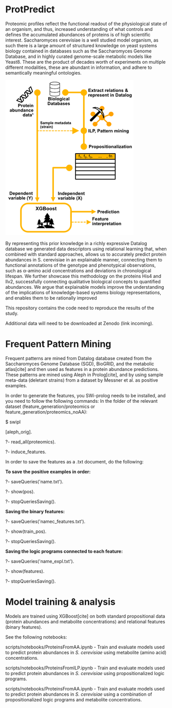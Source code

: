# ProtPredict

Proteomic profiles reflect the functional readout of the physiological state of an organism, and
thus, increased understanding of what controls and defines the accumulated abundances of proteins is of
high scientific interest. Saccharomyces cerevisiae is a well studied model organism, as such there is a large
amount of structured knowledge on yeast systems biology contained in databases such as the Saccharomyces
Genome Database, and in highly curated genome-scale metabolic models like Yeast8. These are the product
of decades worth of experiments on multiple different modalities, these are abundant in information, and
adhere to semantically meaningful ontologies.

![alt text](https://github.com/DanielBrunnsaker/ProtPredict/blob/main/Schematic.png?raw=true)

By representing this prior knowledge in a richly expressive Datalog database we generated data
descriptors using relational learning that, when combined with standard approaches, allows us to accurately
predict protein abundances in S. cerevisiae in an explainable manner, connecting them to functional
annotations of the genotype and phenotypical observations, such as α-amino acid concentrations and
deviations in chronological lifespan. We further showcase this methodology on the proteins His4 and Ilv2,
successfully connecting qualitative biological concepts to quantified abundances. We argue that explainable
models improve the understanding of the implications of knowledge-based systems biology representations,
and enables them to be rationally improved

This repository contains the code need to reproduce the results of the study.

Additional data will need to be downloaded at Zenodo (link incoming).

# Frequent Pattern Mining

Frequent patterns are mined from Datalog database created from the Saccharomyces Genome Database (SGD), BioGRID, 
and the metabolic atlas[cite] and then used as features in a protein abundance predictions.  These patterns are mined using Aleph in Prolog[cite], and by
using sample meta-data (deletant strains) from a dataset by Messner et al. as positive examples.

In order to generate the features, you SWi-prolog needs to be installed, and you need to follow the following commands:
In the folder of the relevant dataset (feature_generation/proteomics or feature_generation/proteomics_noAA):

$ swipl

[aleph_orig].

?- read_all(proteomics).

?- induce_features.

In order to save the features as a .txt document, do the following:

**To save the positive examples in order:**

?- saveQueries('name.txt'). 

?- show(pos).

?- stopQueriesSaving().


**Saving the binary features:**

?- saveQueries('namec_features.txt'). 

?- show(train_pos).

?- stopQueriesSaving().


**Saving the logic programs connected to each feature:**

?- saveQueries('name_expl.txt'). 

?- show(features).

?- stopQueriesSaving().


# Model training & analysis

Models are trained using XGBoost[cite] on both standard propositional data (protein abundances and metabolite concentrations) 
and relational features (binary features).

See the following notebooks:

scripts/notebooks/ProteinsFromAA.ipynb - Train and evaluate models used to predict protein abundances in *S. cerevisiae* using metabolite (amino acid) concentrations.

scripts/notebooks/ProteinsFromILP.ipynb - Train and evaluate models used to predict protein abundances in *S. cerevisiae* using propositionalized logic programs.

scripts/notebooks/ProteinsFromAA.ipynb - Train and evaluate models used to predict protein abundances in *S. cerevisiae* using a combination of propositionalized logic programs and metabolite concentrations.






